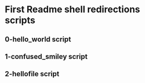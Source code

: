 # First Readme shell redirections scripts
## 0-hello_world script
## 1-confused_smiley script
## 2-hellofile script

